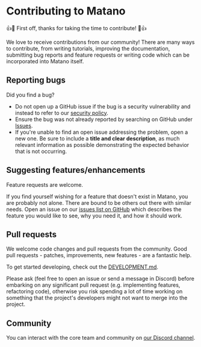 # Contributing to Matano

:+1::tada: First off, thanks for taking the time to contribute! :tada::+1:

We love to receive contributions from our community! There are many ways to contribute, from writing tutorials, improving the documentation, submitting bug reports and feature requests or writing code which can be incorporated into Matano itself.

## Reporting bugs

Did you find a bug?

- Do not open up a GitHub issue if the bug is a security vulnerability and instead to refer to our [security policy][1].
- Ensure the bug was not already reported by searching on GitHub under [Issues][2].
- If you're unable to find an open issue addressing the problem, open a new one. Be sure to include a **title and clear description**, as much relevant information as possible demonstrating the expected behavior that is not occurring.

## Suggesting features/enhancements

Feature requests are welcome.

If you find yourself wishing for a feature that doesn't exist in Matano, you are probably not alone. There are bound to be others out there with similar needs.
Open an issue on our [issues list on GitHub][2] which describes the feature you would like to see, why you need it, and how it should work.

## Pull requests

We welcome code changes and pull requests from the community. Good pull requests - patches, improvements, new features - are a fantastic help.

To get started developing, check out the [DEVELOPMENT.md](DEVELOPMENT.md).

Please ask (feel free to open an issue or send a message in Discord) before embarking on any significant pull request (e.g. implementing features, refactoring code), otherwise you risk spending a lot of time working on something that the project's developers might not want to merge into the project.

## Community

You can interact with the core team and community on [our Discord channel][3].

[1]: SECURITY.md
[2]: https://github.com/matanolabs/matano/issues
[3]: https://discord.gg/YSYfHMbfZQ
